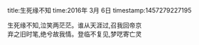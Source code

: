 title:生死缘不知
time:2016年 3月 6日
timestamp:1457279227195

<div>生死缘不知,泣笑两茫茫。谁从天涯过,召我回帝京</div><div>弃之旧时笔,绝兮故我情。登临不复见,梦呓寄亡灵</div><wbr>